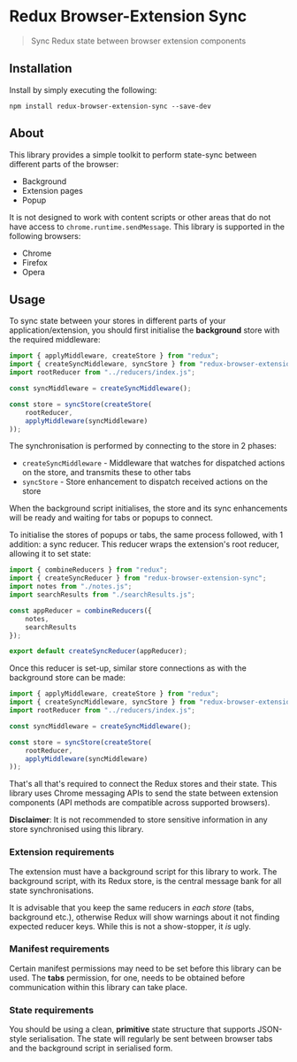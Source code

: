 # Redux Browser-Extension Sync
> Sync Redux state between browser extension components

## Installation
Install by simply executing the following:

```shell
npm install redux-browser-extension-sync --save-dev
```

## About
This library provides a simple toolkit to perform state-sync between different parts of the browser:

 * Background
 * Extension pages
 * Popup

It is not designed to work with content scripts or other areas that do not have access to `chrome.runtime.sendMessage`. This library is supported in the following browsers:

 * Chrome
 * Firefox
 * Opera

## Usage
To sync state between your stores in different parts of your application/extension, you should first initialise the **background** store with the required middleware:

```javascript
import { applyMiddleware, createStore } from "redux";
import { createSyncMiddleware, syncStore } from "redux-browser-extension-sync/background";
import rootReducer from "../reducers/index.js";

const syncMiddleware = createSyncMiddleware();

const store = syncStore(createStore(
    rootReducer,
    applyMiddleware(syncMiddleware)
));
```

The synchronisation is performed by connecting to the store in 2 phases:

 * `createSyncMiddleware` - Middleware that watches for dispatched actions on the store, and transmits these to other tabs
 * `syncStore` - Store enhancement to dispatch received actions on the store

When the background script initialises, the store and its sync enhancements will be ready and waiting for tabs or popups to connect.

To initialise the stores of popups or tabs, the same process followed, with 1 addition: a sync reducer. This reducer wraps the extension's root reducer, allowing it to set state:

```javascript
import { combineReducers } from "redux";
import { createSyncReducer } from "redux-browser-extension-sync";
import notes from "./notes.js";
import searchResults from "./searchResults.js";

const appReducer = combineReducers({
    notes,
    searchResults
});

export default createSyncReducer(appReducer);
```

Once this reducer is set-up, similar store connections as with the background store can be made:

```javascript
import { applyMiddleware, createStore } from "redux";
import { createSyncMiddleware, syncStore } from "redux-browser-extension-sync";
import rootReducer from "../reducers/index.js";

const syncMiddleware = createSyncMiddleware();

const store = syncStore(createStore(
    rootReducer,
    applyMiddleware(syncMiddleware)
));
```

That's all that's required to connect the Redux stores and their state. This library uses Chrome messaging APIs to send the state between extension components (API methods are compatible across supported browsers).

**Disclaimer**: It is not recommended to store sensitive information in any store synchronised using this library.

### Extension requirements
The extension must have a background script for this library to work. The background script, with its Redux store, is the central message bank for all state synchronisations.

It is advisable that you keep the same reducers in _each store_ (tabs, background etc.), otherwise Redux will show warnings about it not finding expected reducer keys. While this is not a show-stopper, it _is_ ugly.

### Manifest requirements
Certain manifest permissions may need to be set before this library can be used. The **tabs** permission, for one, needs to be obtained before communication within this library can take place.

### State requirements
You should be using a clean, **primitive** state structure that supports JSON-style serialisation. The state will regularly be sent between browser tabs and the background script in serialised form.
